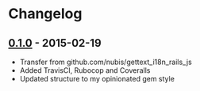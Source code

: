 # Changelog

## [0.1.0](https://github.com/webhippie/gettext_i18n_rails_js/releases/tag/v0.1.0) - 2015-02-19

* Transfer from github.com/nubis/gettext_i18n_rails_js
* Added TravisCI, Rubocop and Coveralls
* Updated structure to my opinionated gem style
